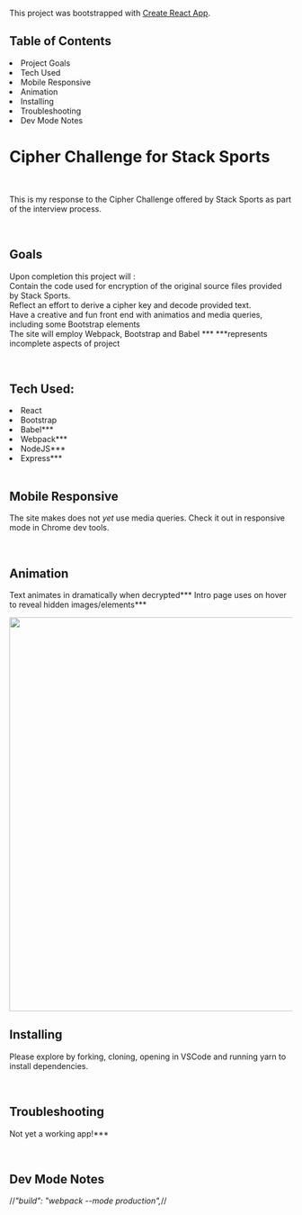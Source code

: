 This project was bootstrapped with [Create React App](https://github.com/facebookincubator/create-react-app).

## Table of Contents
<li>Project Goals</li>
<li>Tech Used</li>
<li>Mobile Responsive</li>
<li>Animation</li>
<li>Installing</li>
<li>Troubleshooting</li>
<li>Dev Mode Notes</li>

# Cipher Challenge for Stack Sports

<br>

This is my response to the Cipher Challenge offered by Stack Sports as part of the interview process. 

<br>

## Goals

Upon completion this project will : <br>
Contain the code used for encryption of the original source files provided by Stack Sports.<br>
Reflect an effort to derive a cipher key and decode provided text.<br>
Have a creative and fun front end with animatios and media queries, including some Bootstrap elements <br>
The site will employ Webpack, Bootstrap and Babel ***
***represents incomplete aspects of project

<br>

## Tech Used:

<li>React</li>
<li>Bootstrap</li>
<li>Babel***</li>
<li>Webpack***</li> 
<li>NodeJS***</li>
<li>Express***</li>

<br>

## Mobile Responsive

The site makes does not *yet* use media queries. Check it out in responsive mode in Chrome dev tools. 

<br>

## Animation 

Text animates in dramatically when decrypted***
Intro page uses on hover to reveal hidden images/elements***

<p align="center">
    <img src="https://cdn-images-1.medium.com/max/1600/1*FCZMG2AgKPDXqXyOtV4faA.png" width="700">
</p> 


## Installing

Please explore by forking, cloning, opening in VSCode and running yarn to install dependencies.

<br>

## Troubleshooting

Not yet a working app!***

<br>

## Dev Mode Notes

 //*"build": "webpack --mode production",*//

<br>

